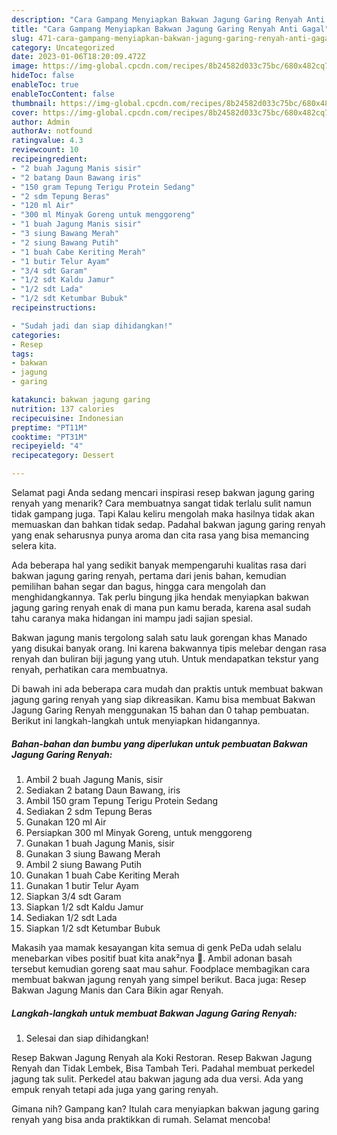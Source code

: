 ```yaml
---
description: "Cara Gampang Menyiapkan Bakwan Jagung Garing Renyah Anti Gagal"
title: "Cara Gampang Menyiapkan Bakwan Jagung Garing Renyah Anti Gagal"
slug: 471-cara-gampang-menyiapkan-bakwan-jagung-garing-renyah-anti-gagal
category: Uncategorized
date: 2023-01-06T18:20:09.472Z
image: https://img-global.cpcdn.com/recipes/8b24582d033c75bc/680x482cq70/bakwan-jagung-garing-renyah-foto-resep-utama.jpg
hideToc: false
enableToc: true
enableTocContent: false
thumbnail: https://img-global.cpcdn.com/recipes/8b24582d033c75bc/680x482cq70/bakwan-jagung-garing-renyah-foto-resep-utama.jpg
cover: https://img-global.cpcdn.com/recipes/8b24582d033c75bc/680x482cq70/bakwan-jagung-garing-renyah-foto-resep-utama.jpg
author: Admin
authorAv: notfound
ratingvalue: 4.3
reviewcount: 10
recipeingredient:
- "2 buah Jagung Manis sisir"
- "2 batang Daun Bawang iris"
- "150 gram Tepung Terigu Protein Sedang"
- "2 sdm Tepung Beras"
- "120 ml Air"
- "300 ml Minyak Goreng untuk menggoreng"
- "1 buah Jagung Manis sisir"
- "3 siung Bawang Merah"
- "2 siung Bawang Putih"
- "1 buah Cabe Keriting Merah"
- "1 butir Telur Ayam"
- "3/4 sdt Garam"
- "1/2 sdt Kaldu Jamur"
- "1/2 sdt Lada"
- "1/2 sdt Ketumbar Bubuk"
recipeinstructions:

- "Sudah jadi dan siap dihidangkan!"
categories:
- Resep
tags:
- bakwan
- jagung
- garing

katakunci: bakwan jagung garing 
nutrition: 137 calories
recipecuisine: Indonesian
preptime: "PT11M"
cooktime: "PT31M"
recipeyield: "4"
recipecategory: Dessert

---
```



Selamat pagi Anda sedang mencari inspirasi resep bakwan jagung garing renyah yang menarik? Cara membuatnya sangat tidak terlalu sulit namun tidak gampang juga. Tapi Kalau keliru mengolah maka hasilnya tidak akan memuaskan dan bahkan tidak sedap. Padahal bakwan jagung garing renyah yang enak seharusnya punya aroma dan cita rasa yang bisa memancing selera kita.


Ada beberapa hal yang sedikit banyak mempengaruhi kualitas rasa dari bakwan jagung garing renyah, pertama dari jenis bahan, kemudian pemilihan bahan segar dan bagus, hingga cara mengolah dan menghidangkannya. Tak perlu bingung jika hendak menyiapkan bakwan jagung garing renyah enak di mana pun kamu berada, karena asal sudah tahu caranya maka hidangan ini mampu jadi sajian spesial.

Bakwan jagung manis tergolong salah satu lauk gorengan khas Manado yang disukai banyak orang. Ini karena bakwannya tipis melebar dengan rasa renyah dan buliran biji jagung yang utuh. Untuk mendapatkan tekstur yang renyah, perhatikan cara membuatnya.


Di bawah ini ada beberapa cara mudah dan praktis untuk membuat bakwan jagung garing renyah yang siap dikreasikan. Kamu bisa membuat Bakwan Jagung Garing Renyah menggunakan 15 bahan dan 0 tahap pembuatan. Berikut ini langkah-langkah untuk menyiapkan hidangannya.

<!--inarticleads1-->

##### Bahan-bahan dan bumbu yang diperlukan untuk pembuatan Bakwan Jagung Garing Renyah:

1. Ambil 2 buah Jagung Manis, sisir
1. Sediakan 2 batang Daun Bawang, iris
1. Ambil 150 gram Tepung Terigu Protein Sedang
1. Sediakan 2 sdm Tepung Beras
1. Gunakan 120 ml Air
1. Persiapkan 300 ml Minyak Goreng, untuk menggoreng
1. Gunakan 1 buah Jagung Manis, sisir
1. Gunakan 3 siung Bawang Merah
1. Ambil 2 siung Bawang Putih
1. Gunakan 1 buah Cabe Keriting Merah
1. Gunakan 1 butir Telur Ayam
1. Siapkan 3/4 sdt Garam
1. Siapkan 1/2 sdt Kaldu Jamur
1. Sediakan 1/2 sdt Lada
1. Siapkan 1/2 sdt Ketumbar Bubuk


Makasih yaa mamak kesayangan kita semua di genk PeDa udah selalu menebarkan vibes positif buat kita anak²nya 🥰. Ambil adonan basah tersebut kemudian goreng saat mau sahur. Foodplace membagikan cara membuat bakwan jagung renyah yang simpel berikut. Baca juga: Resep Bakwan Jagung Manis dan Cara Bikin agar Renyah. 

<!--inarticleads2-->

##### Langkah-langkah untuk membuat Bakwan Jagung Garing Renyah:


1. Selesai dan siap dihidangkan!

Resep Bakwan Jagung Renyah ala Koki Restoran. Resep Bakwan Jagung Renyah dan Tidak Lembek, Bisa Tambah Teri. Padahal membuat perkedel jagung tak sulit. Perkedel atau bakwan jagung ada dua versi. Ada yang empuk renyah tetapi ada juga yang garing renyah. 

Gimana nih? Gampang kan? Itulah cara menyiapkan bakwan jagung garing renyah yang bisa anda praktikkan di rumah. Selamat mencoba!
